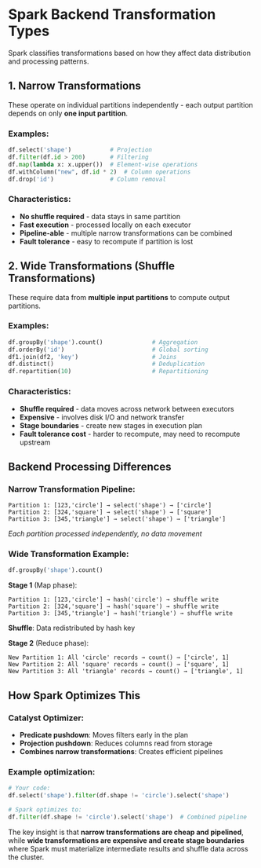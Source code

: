 # Spark Backend Transformation Types
Spark classifies transformations based on how they affect data distribution and processing patterns.

## **1. Narrow Transformations**

These operate on individual partitions independently - each output partition depends on only **one input partition**.

### Examples:
```python
df.select('shape')           # Projection
df.filter(df.id > 200)       # Filtering  
df.map(lambda x: x.upper())  # Element-wise operations
df.withColumn("new", df.id * 2)  # Column operations
df.drop('id')                # Column removal
```

### Characteristics:
- **No shuffle required** - data stays in same partition
- **Fast execution** - processed locally on each executor
- **Pipeline-able** - multiple narrow transformations can be combined
- **Fault tolerance** - easy to recompute if partition is lost

## **2. Wide Transformations (Shuffle Transformations)**

These require data from **multiple input partitions** to compute output partitions.

### Examples:
```python
df.groupBy('shape').count()              # Aggregation
df.orderBy('id')                         # Global sorting
df1.join(df2, 'key')                     # Joins
df.distinct()                            # Deduplication
df.repartition(10)                       # Repartitioning
```

### Characteristics:
- **Shuffle required** - data moves across network between executors
- **Expensive** - involves disk I/O and network transfer
- **Stage boundaries** - create new stages in execution plan
- **Fault tolerance cost** - harder to recompute, may need to recompute upstream

## **Backend Processing Differences**

### Narrow Transformation Pipeline:
```
Partition 1: [123,'circle'] → select('shape') → ['circle']
Partition 2: [324,'square'] → select('shape') → ['square']  
Partition 3: [345,'triangle'] → select('shape') → ['triangle']
```
*Each partition processed independently, no data movement*

### Wide Transformation Example:
```python
df.groupBy('shape').count()
```

**Stage 1** (Map phase):
```
Partition 1: [123,'circle'] → hash('circle') → shuffle write
Partition 2: [324,'square'] → hash('square') → shuffle write
Partition 3: [345,'triangle'] → hash('triangle') → shuffle write
```

**Shuffle**: Data redistributed by hash key

**Stage 2** (Reduce phase):
```
New Partition 1: All 'circle' records → count() → ['circle', 1]
New Partition 2: All 'square' records → count() → ['square', 1]
New Partition 3: All 'triangle' records → count() → ['triangle', 1]
```

## **How Spark Optimizes This**

### Catalyst Optimizer:
- **Predicate pushdown**: Moves filters early in the plan
- **Projection pushdown**: Reduces columns read from storage
- **Combines narrow transformations**: Creates efficient pipelines

### Example optimization:
```python
# Your code:
df.select('shape').filter(df.shape != 'circle').select('shape')

# Spark optimizes to:
df.filter(df.shape != 'circle').select('shape')  # Combined pipeline
```

The key insight is that **narrow transformations are cheap and pipelined**, while **wide transformations are expensive and create stage boundaries** where Spark must materialize intermediate results and shuffle data across the cluster.
